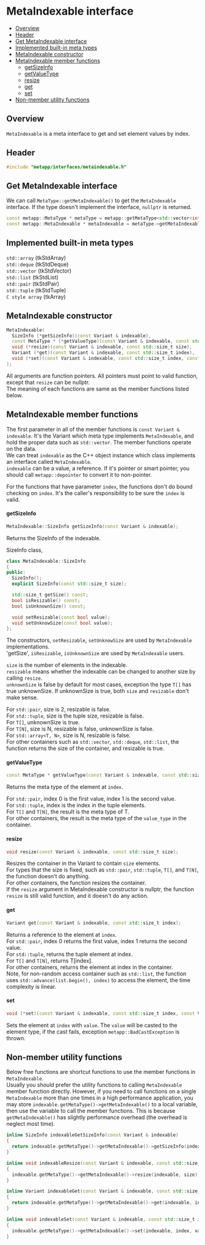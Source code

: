 [//]: # (Auto generated file, don't modify this file.)

# MetaIndexable interface
<!--begintoc-->
* [Overview](#a2_1)
* [Header](#a2_2)
* [Get MetaIndexable interface](#a2_3)
* [Implemented built-in meta types](#a2_4)
* [MetaIndexable constructor](#a2_5)
* [MetaIndexable member functions](#a2_6)
  * [getSizeInfo](#a4_1)
  * [getValueType](#a4_2)
  * [resize](#a4_3)
  * [get](#a4_4)
  * [set](#a4_5)
* [Non-member utility functions](#a2_7)
<!--endtoc-->

<a id="a2_1"></a>
## Overview

`MetaIndexable` is a meta interface to get and set element values by index.  

<a id="a2_2"></a>
## Header

```c++
#include "metapp/interfaces/metaindexable.h"
```

<a id="a2_3"></a>
## Get MetaIndexable interface

We can call `MetaType::getMetaIndexable()` to get the `MetaIndexable` interface. If the type doesn't implement the interface, `nullptr` is returned.

```c++
const metapp::MetaType * metaType = metapp::getMetaType<std::vector<int> >();
const metapp::MetaIndexable * metaIndexable = metaType->getMetaIndexable();
```

<a id="a2_4"></a>
## Implemented built-in meta types

`std::array` (tkStdArray)  
`std::deque` (tkStdDeque)  
`std::vector` (tkStdVector)  
`std::list` (tkStdList)  
`std::pair` (tkStdPair)  
`std::tuple` (tkStdTuple)  
`C style array` (tkArray)  

<a id="a2_5"></a>
## MetaIndexable constructor

```c++
MetaIndexable(
  SizeInfo (*getSizeInfo)(const Variant & indexable),
  const MetaType * (*getValueType)(const Variant & indexable, const std::size_t index),
  void (*resize)(const Variant & indexable, const std::size_t size),
  Variant (*get)(const Variant & indexable, const std::size_t index),
  void (*set)(const Variant & indexable, const std::size_t index, const Variant & value)
);
```

All arguments are function pointers. All pointers must point to valid function, except that `resize` can be nullptr.  
The meaning of each functions are same as the member functions listed below.

<a id="a2_6"></a>
## MetaIndexable member functions

The first parameter in all of the member functions is `const Variant & indexable`.
It's the Variant which meta type implements `MetaIndexable`, and hold the proper data such as `std::vector`.
The member functions operate on the data.  
We can treat `indexable` as the C++ object instance which class implements an interface called `MetaIndexable`.  
`indexable` can be a value, a reference. If it's pointer or smart pointer, you should call `metapp::depointer`
to convert it to non-pointer. 

For the functions that have parameter `index`, the functions don't do bound checking on `index`.
It's the caller's responsibility to be sure the `index` is valid.

<a id="a4_1"></a>
#### getSizeInfo

```c++
MetaIndexable::SizeInfo getSizeInfo(const Variant & indexable);
```

Returns the SizeInfo of the indexable.  

SizeInfo class,

```c++
class MetaIndexable::SizeInfo
{
public:
  SizeInfo();
  explicit SizeInfo(const std::size_t size);

  std::size_t getSize() const;
  bool isResizable() const;
  bool isUnknownSize() const;

  void setResizable(const bool value);
  void setUnknowSize(const bool value);
};
```

The constructors, `setResizable`, `setUnknowSize` are used by `MetaIndexable` implementations.  
'getSize', `isResizable`, `isUnknownSize` are used by `MetaIndexable` users.  

`size` is the number of elements in the indexable.  
`resizable` means whether the indexable can be changed to another size by calling `resize`.  
`unknownSize` is false by default for most cases, exception the type `T[]` has true unknownSize. If unknownSize is true,
both `size` and `resizable` don't make sense.  

For `std::pair`, size is 2, resizable is false.  
For `std::tuple`, size is the tuple size, resizable is false.  
For `T[]`, unknownSize is true.  
For `T[N]`, size is N, resizable is false, unknownSize is false.  
For `std::array<T, N>`, size is N, resizable is false.  
For other containers such as `std::vector`, `std::deque`, `std::list`, the function returns the size of the container,
and resizable is true.  

<a id="a4_2"></a>
#### getValueType

```c++
const MetaType * getValueType(const Variant & indexable, const std::size_t index);
```

Returns the meta type of the element at `index`.  

For `std::pair`, index 0 is the first value, index 1 is the second value.  
For `std::tuple`, index is the index in the tuple elements.  
For `T[]` and `T[N]`, the result is the meta type of T.  
For other containers, the result is the meta type of the `value_type` in the container.  

<a id="a4_3"></a>
#### resize

```c++
void resize(const Variant & indexable, const std::size_t size);
```

Resizes the container in the Variant to contain `size` elements.  
For types that the size is fixed, such as `std::pair`, `std::tuple`, `T[]`, and `T[N]`, the function doesn't do anything.  
For other containers, the function resizes the container.  
If the `resize` argument in MetaIndexable constructor is nullptr, the function `resize` is still valid function, and it doesn't do any action.  

<a id="a4_4"></a>
#### get

```c++
Variant get(const Variant & indexable, const std::size_t index);
```

Returns a reference to the element at `index`.  
For `std::pair`, index 0 returns the first value, index 1 returns the second value.  
For `std::tuple`, returns the tuple element at index.  
For `T[]` and `T[N]`, returns T[index].  
For other containers, returns the element at index in the container.  
Note, for non-random access container such as `std::list`, the function uses `std::advance(list.begin(), index)` to access the element, the time complexity is linear.  

<a id="a4_5"></a>
#### set

```c++
void (*set)(const Variant & indexable, const std::size_t index, const Variant & value);
```

Sets the element at `index` with `value`. The `value` will be casted to the element type, if the cast fails, exception `metapp::BadCastException` is thrown.  

<a id="a2_7"></a>
## Non-member utility functions

Below free functions are shortcut functions to use the member functions in `MetaIndexable`.  
Usually you should prefer the utility functions to calling `MetaIndexable` member function directly. However, if you need to call functions on a single `MetaIndexable` more than one times in a high performance application, you may store `indexable.getMetaType()->getMetaIndexable()` to a local variable, then use the variable to call the member functions. This is because `getMetaIndexable()` has slightly performance overhead (the overhead is neglect most time).

```c++
inline SizeInfo indexableGetSizeInfo(const Variant & indexable)
{
  return indexable.getMetaType()->getMetaIndexable()->getSizeInfo(indexable);
}

inline void indexableResize(const Variant & indexable, const std::size_t size)
{
  indexable.getMetaType()->getMetaIndexable()->resize(indexable, size);
}

inline Variant indexableGet(const Variant & indexable, const std::size_t index)
{
  return indexable.getMetaType()->getMetaIndexable()->get(indexable, index);
}

inline void indexableSet(const Variant & indexable, const std::size_t index, const Variant & value)
{
  indexable.getMetaType()->getMetaIndexable()->set(indexable, index, value);
}
```

